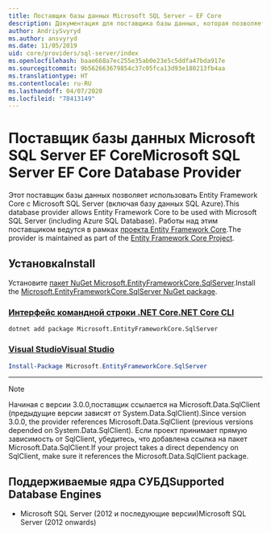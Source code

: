 ```yaml
---
title: Поставщик базы данных Microsoft SQL Server — EF Core
description: Документация для поставщика базы данных, которая позволяет использовать Entity Framework Core с Microsoft SQL Server
author: AndriySvyryd
ms.author: ansvyryd
ms.date: 11/05/2019
uid: core/providers/sql-server/index
ms.openlocfilehash: baae668a7ec255e35ab0e23e5c5ddfa47bda917e
ms.sourcegitcommit: 9b562663679854c37c05fca13d93e180213fb4aa
ms.translationtype: HT
ms.contentlocale: ru-RU
ms.lasthandoff: 04/07/2020
ms.locfileid: "78413149"
---
```

# <a name="microsoft-sql-server-ef-core-database-provider"></a><span data-ttu-id="5fb6e-103">Поставщик базы данных Microsoft SQL Server EF Core</span><span class="sxs-lookup"><span data-stu-id="5fb6e-103">Microsoft SQL Server EF Core Database Provider</span></span>

<span data-ttu-id="5fb6e-104">Этот поставщик базы данных позволяет использовать Entity Framework Core с Microsoft SQL Server (включая базу данных SQL Azure).</span><span class="sxs-lookup"><span data-stu-id="5fb6e-104">This database provider allows Entity Framework Core to be used with Microsoft SQL Server (including Azure SQL Database).</span></span> <span data-ttu-id="5fb6e-105">Работы над этим поставщиком ведутся в рамках [проекта Entity Framework Core](https://github.com/aspnet/EntityFrameworkCore).</span><span class="sxs-lookup"><span data-stu-id="5fb6e-105">The provider is maintained as part of the [Entity Framework Core Project](https://github.com/aspnet/EntityFrameworkCore).</span></span>

## <a name="install"></a><span data-ttu-id="5fb6e-106">Установка</span><span class="sxs-lookup"><span data-stu-id="5fb6e-106">Install</span></span>

<span data-ttu-id="5fb6e-107">Установите [пакет NuGet Microsoft.EntityFrameworkCore.SqlServer](https://www.nuget.org/packages/Microsoft.EntityFrameworkCore.SqlServer/).</span><span class="sxs-lookup"><span data-stu-id="5fb6e-107">Install the [Microsoft.EntityFrameworkCore.SqlServer NuGet package](https://www.nuget.org/packages/Microsoft.EntityFrameworkCore.SqlServer/).</span></span>

### <a name="net-core-cli"></a>[<span data-ttu-id="5fb6e-108">Интерфейс командной строки .NET Core</span><span class="sxs-lookup"><span data-stu-id="5fb6e-108">.NET Core CLI</span></span>](#tab/dotnet-core-cli)

```dotnetcli
dotnet add package Microsoft.EntityFrameworkCore.SqlServer
```

### <a name="visual-studio"></a>[<span data-ttu-id="5fb6e-109">Visual Studio</span><span class="sxs-lookup"><span data-stu-id="5fb6e-109">Visual Studio</span></span>](#tab/vs)

``` powershell
Install-Package Microsoft.EntityFrameworkCore.SqlServer
```

***

> [!NOTE]
> <span data-ttu-id="5fb6e-110">Начиная с версии 3.0.0,поставщик ссылается на Microsoft.Data.SqlClient (предыдущие версии зависят от System.Data.SqlClient).</span><span class="sxs-lookup"><span data-stu-id="5fb6e-110">Since version 3.0.0, the provider references Microsoft.Data.SqlClient (previous versions depended on System.Data.SqlClient).</span></span> <span data-ttu-id="5fb6e-111">Если проект принимает прямую зависимость от SqlClient, убедитесь, что добавлена ссылка на пакет Microsoft.Data.SqlClient.</span><span class="sxs-lookup"><span data-stu-id="5fb6e-111">If your project takes a direct dependency on SqlClient, make sure it references the Microsoft.Data.SqlClient package.</span></span>

## <a name="supported-database-engines"></a><span data-ttu-id="5fb6e-112">Поддерживаемые ядра СУБД</span><span class="sxs-lookup"><span data-stu-id="5fb6e-112">Supported Database Engines</span></span>

* <span data-ttu-id="5fb6e-113">Microsoft SQL Server (2012 и последующие версии)</span><span class="sxs-lookup"><span data-stu-id="5fb6e-113">Microsoft SQL Server (2012 onwards)</span></span>
